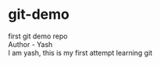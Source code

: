 # git-demo
first git demo repo
<br>
Author - Yash
<br>
I am yash, this is my first attempt learning git

